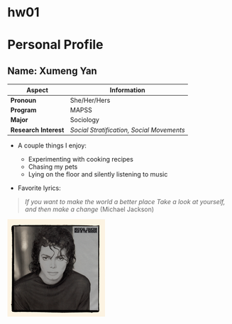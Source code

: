 # hw01

# Personal Profile
## Name: Xumeng Yan
Aspect | Information
------------ | -------------
**Pronoun** | She/Her/Hers
**Program** | MAPSS
**Major** | Sociology
**Research Interest** | *Social Stratification, Social Movements*

* A couple things I enjoy:
  * Experimenting with cooking recipes
  * Chasing my pets
  * Lying on the floor and silently listening to music

* Favorite lyrics:
> *If you want to make the world a better place*
> *Take a look at yourself, and then make a change* (Michael Jackson)

![Michael Jackson](Michael_Jackson_-_Man_in_the_Mirror.png)